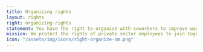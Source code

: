 ```yaml
---
title: Organizing rights
layout: rights
right: organizing-rights
statement: You have the right to organize with coworkers to improve wages and working conditions.
mission: We protect the rights of private sector employees to join together, with or without a union, to improve their wages and working conditions.
icon: "/assets/img/icons/right-organize-sm.png"
---
```

